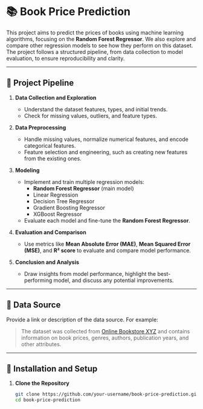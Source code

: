 # 📚 Book Price Prediction

This project aims to predict the prices of books using machine learning algorithms, focusing on the **Random Forest Regressor**. We also explore and compare other regression models to see how they perform on this dataset. The project follows a structured pipeline, from data collection to model evaluation, to ensure reproducibility and clarity.

---

## 📂 Project Pipeline

1. **Data Collection and Exploration**  
   - Understand the dataset features, types, and initial trends.
   - Check for missing values, outliers, and feature types.
   
2. **Data Preprocessing**
   - Handle missing values, normalize numerical features, and encode categorical features.
   - Feature selection and engineering, such as creating new features from the existing ones.

3. **Modeling**
   - Implement and train multiple regression models:
     - **Random Forest Regressor** (main model)
     - Linear Regression
     - Decision Tree Regressor
     - Gradient Boosting Regressor
     - XGBoost Regressor
   - Evaluate each model and fine-tune the **Random Forest Regressor**.

4. **Evaluation and Comparison**
   - Use metrics like **Mean Absolute Error (MAE)**, **Mean Squared Error (MSE)**, and **R² score** to evaluate and compare model performance.
   
5. **Conclusion and Analysis**
   - Draw insights from model performance, highlight the best-performing model, and discuss any potential improvements.

---

## 🧩 Data Source

Provide a link or description of the data source. For example:

> The dataset was collected from [Online Bookstore XYZ](#) and contains information on book prices, genres, authors, publication years, and other attributes.

---

## 🚀 Installation and Setup

1. **Clone the Repository**

   ```bash
   git clone https://github.com/your-username/book-price-prediction.git
   cd book-price-prediction

